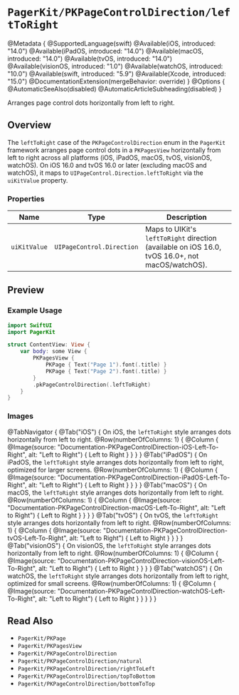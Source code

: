 # ``PagerKit/PKPageControlDirection/leftToRight``

@Metadata {
    @SupportedLanguage(swift)
    @Available(iOS, introduced: "14.0")
    @Available(iPadOS, introduced: "14.0")
    @Available(macOS, introduced: "14.0")
    @Available(tvOS, introduced: "14.0")
    @Available(visionOS, introduced: "1.0")
    @Available(watchOS, introduced: "10.0")
    @Available(swift, introduced: "5.9")
    @Available(Xcode, introduced: "15.0")
    @DocumentationExtension(mergeBehavior: override)
}
@Options {
    @AutomaticSeeAlso(disabled)
    @AutomaticArticleSubheading(disabled)
}

Arranges page control dots horizontally from left to right.

## Overview

The `leftToRight` case of the `PKPageControlDirection` enum in the `PagerKit` framework arranges page control dots in a `PKPagesView` horizontally from left to right across all platforms (iOS, iPadOS, macOS, tvOS, visionOS, watchOS). On iOS 16.0 and tvOS 16.0 or later (excluding macOS and watchOS), it maps to `UIPageControl.Direction.leftToRight` via the `uiKitValue` property.

### Properties
| Name | Type | Description |
|------|------|-------------|
| `uiKitValue` | `UIPageControl.Direction` | Maps to UIKit's `leftToRight` direction (available on iOS 16.0, tvOS 16.0+, not macOS/watchOS). |

## Preview

### Example Usage
```swift
import SwiftUI
import PagerKit

struct ContentView: View {
    var body: some View {
        PKPagesView {
            PKPage { Text("Page 1").font(.title) }
            PKPage { Text("Page 2").font(.title) }
        }
        .pkPageControlDirection(.leftToRight)
    }
}
```

### Images

@TabNavigator {
    @Tab("iOS") {
        On iOS, the `leftToRight` style arranges dots horizontally from left to right.
        @Row(numberOfColumns: 1) {
            @Column {
                @Image(source: "Documentation-PKPageControlDirection-iOS-Left-To-Right", alt: "Left to Right") {
                    Left to Right
                }
            }
        }
    }
    @Tab("iPadOS") {
        On iPadOS, the `leftToRight` style arranges dots horizontally from left to right, optimized for larger screens.
        @Row(numberOfColumns: 1) {
            @Column {
                @Image(source: "Documentation-PKPageControlDirection-iPadOS-Left-To-Right", alt: "Left to Right") {
                    Left to Right
                }
            }
        }
    }
    @Tab("macOS") {
        On macOS, the `leftToRight` style arranges dots horizontally from left to right.
        @Row(numberOfColumns: 1) {
            @Column {
                @Image(source: "Documentation-PKPageControlDirection-macOS-Left-To-Right", alt: "Left to Right") {
                    Left to Right
                }
            }
        }
    }
    @Tab("tvOS") {
        On tvOS, the `leftToRight` style arranges dots horizontally from left to right.
        @Row(numberOfColumns: 1) {
            @Column {
                @Image(source: "Documentation-PKPageControlDirection-tvOS-Left-To-Right", alt: "Left to Right") {
                    Left to Right
                }
            }
        }
    }
    @Tab("visionOS") {
        On visionOS, the `leftToRight` style arranges dots horizontally from left to right.
        @Row(numberOfColumns: 1) {
            @Column {
                @Image(source: "Documentation-PKPageControlDirection-visionOS-Left-To-Right", alt: "Left to Right") {
                    Left to Right
                }
            }
        }
    }
    @Tab("watchOS") {
        On watchOS, the `leftToRight` style arranges dots horizontally from left to right, optimized for small screens.
        @Row(numberOfColumns: 1) {
            @Column {
                @Image(source: "Documentation-PKPageControlDirection-watchOS-Left-To-Right", alt: "Left to Right") {
                    Left to Right
                }
            }
        }
    }
}

## Read Also
- ``PagerKit/PKPage``
- ``PagerKit/PKPagesView``
- ``PagerKit/PKPageControlDirection``
- ``PagerKit/PKPageControlDirection/natural``
- ``PagerKit/PKPageControlDirection/rightToLeft``
- ``PagerKit/PKPageControlDirection/topToBottom``
- ``PagerKit/PKPageControlDirection/bottomToTop``
